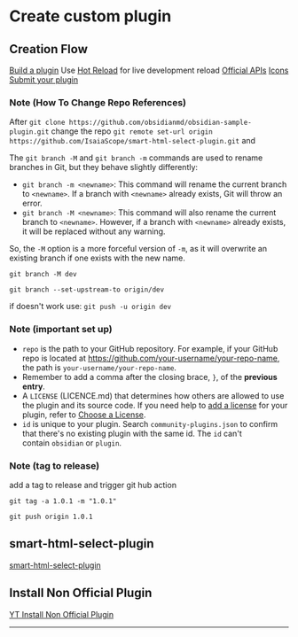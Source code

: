 # Create custom plugin

## Creation Flow

[Build a plugin](https://docs.obsidian.md/Plugins/Getting+started/Build+a+plugin)
Use [Hot Reload](https://github.com/pjeby/hot-reload) for live development reload
[Official APIs](https://github.com/marcusolsson/obsidian-plugin-docs/blob/main/docs/user-interface/index.md)
[Icons](https://lucide.dev/icons/battery-charging)
[Submit your plugin](https://docs.obsidian.md/Plugins/Releasing/Submit+your+plugin)

### Note (How To Change Repo References)

After `git clone https://github.com/obsidianmd/obsidian-sample-plugin.git` change the repo `git remote set-url origin https://github.com/IsaiaScope/smart-html-select-plugin.git` and

The `git branch -M` and `git branch -m` commands are used to rename branches in Git, but they behave slightly differently:

- `git branch -m <newname>`: This command will rename the current branch to `<newname>`. If a branch with `<newname>` already exists, Git will throw an error.
- `git branch -M <newname>`: This command will also rename the current branch to `<newname>`. However, if a branch with `<newname>` already exists, it will be replaced without any warning.

So, the `-M` option is a more forceful version of `-m`, as it will overwrite an existing branch if one exists with the new name.

```
git branch -M dev
```

```
git branch --set-upstream-to origin/dev
```

if doesn't work use: `git push -u origin dev`

### Note (important set up)

- `repo` is the path to your GitHub repository. For example, if your GitHub repo is located at https://github.com/your-username/your-repo-name, the path is `your-username/your-repo-name`.
- Remember to add a comma after the closing brace, `}`, of the **previous entry**.
- A `LICENSE` (LICENCE.md) that determines how others are allowed to use the plugin and its source code. If you need help to [add a license](https://docs.github.com/en/communities/setting-up-your-project-for-healthy-contributions/adding-a-license-to-a-repository) for your plugin, refer to [Choose a License](https://choosealicense.com/).
- `id` is unique to your plugin. Search `community-plugins.json` to confirm that there's no existing plugin with the same id. The `id` can't contain `obsidian` or `plugin`.

### Note (tag to release)

add a tag to release and trigger git hub action

```
git tag -a 1.0.1 -m "1.0.1"
```

```
git push origin 1.0.1
```

## smart-html-select-plugin

[smart-html-select-plugin](https://github.com/IsaiaScope/smart-html-select-plugin)

## Install Non Official Plugin

[YT Install Non Official Plugin](https://www.youtube.com/watch?v=ffGfVBLDI_0)

---
